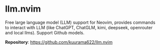 # llm.nvim

Free large language model (LLM) support for Neovim, provides commands to interact with LLM (like ChatGPT, ChatGLM, kimi, deepseek, openrouter and local llms). Support Github models.

**Repository**: <https://github.com/kuurama622/llm.nvim>



